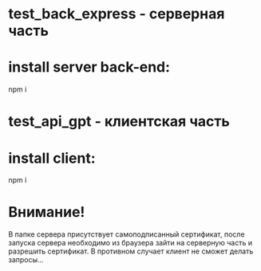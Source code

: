 # test_back_express - серверная часть

# install server back-end:

npm i


# test_api_gpt - клиентская часть

# install client:

npm i

# Внимание!

В папке сервера присутствует самоподписанный сертификат, после запуска сервера необходимо из браузера зайти на серверную часть и разрешить сертификат. В противном случает клиент не сможет делать запросы...

